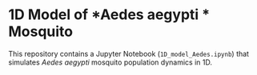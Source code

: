 # 1D Model of *Aedes aegypti * Mosquito

This repository contains a Jupyter Notebook (`1D_model_Aedes.ipynb`)
that simulates *Aedes aegypti* mosquito population dynamics in 1D.
